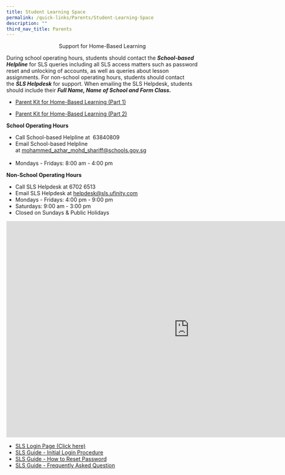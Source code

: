 ```yaml
---
title: Student Learning Space
permalink: /quick-links/Parents/Student-Learning-Space
description: ""
third_nav_title: Parents
---
```

<center>Support for Home-Based Learning</center>

During school operating hours, students should contact the&nbsp;**_School-based Helpline_**&nbsp;for SLS queries including all SLS access matters such as password reset and unlocking of accounts, as well as queries about lesson assignments.&nbsp;For non-school operating hours, students should contact the&nbsp;_**SLS Helpdesk**_&nbsp;for support.&nbsp;When emailing the SLS Helpdesk, students should include their&nbsp;**_Full Name, Name of School and Form Class._**

*   [Parent Kit for Home-Based Learning&nbsp;(Part 1)](/files/resource-kit---hbl-(part-1).pdf)

*   [Parent Kit for Home-Based Learning&nbsp;(Part 2)](/files/Resource%20Kit%20-%20HBL%20(Part%202).pdf)

**School Operating Hours**

*   Call School-based Helpline at&nbsp;&nbsp;63840809&nbsp; &nbsp;
*   Email School-based Helpline at&nbsp;[mohammed\_azhar\_mohd\_shariff@schools.gov.sg](mailto:mohammed_azhar_mohd_shariff@schools.gov.sg)&nbsp;&nbsp;&nbsp;&nbsp;&nbsp; &nbsp; &nbsp; &nbsp; &nbsp; &nbsp; &nbsp; &nbsp; &nbsp; &nbsp; &nbsp; &nbsp; &nbsp; &nbsp; &nbsp; &nbsp; &nbsp; &nbsp; &nbsp; &nbsp; &nbsp; &nbsp; &nbsp;
*   Mondays - Fridays: 8:00 am - 4:00 pm

**Non-School Operating Hours**

*   Call SLS Helpdesk at&nbsp;6702 6513
*   Email SLS Helpdesk at&nbsp;[helpdesk@sls.ufinity.com](mailto:helpdesk@sls.ufinity.com)
*   Mondays - Fridays: 4:00 pm - 9:00 pm
*   Saturdays: 9:00 am -&nbsp;3:00 pm
*   Closed on Sundays &amp; Public Holidays

<iframe allowfullscreen="true" height="569" width="960" frameborder="0" src="https://docs.google.com/presentation/d/e/2PACX-1vSY7FczvysboI7Ba7d__Wslp3hfhUJ8oO9MBLcj8IyySndauLOJjIGu870TiBo6s3dKvb3Yc1AcDZK7/embed?start=false&amp;loop=false&amp;delayms=3000"></iframe>

*   [SLS Login Page (Click here)](https://vle.learning.moe.edu.sg/login)
*   [SLS Guide - Initial&nbsp;Login Procedure](/files/Initial%20Login%20Procedure%20for%202020_SLS_Revised.pdf)
*   [SLS Guide - How to Reset Password](/files/Password%20Reset%20for%202020_SLS_Revised.pdf)
*   [SLS Guide - Frequently Asked Question](/files/SLS%20Guide_Frequently%20Asked%20Questions_FAQ.pdf)